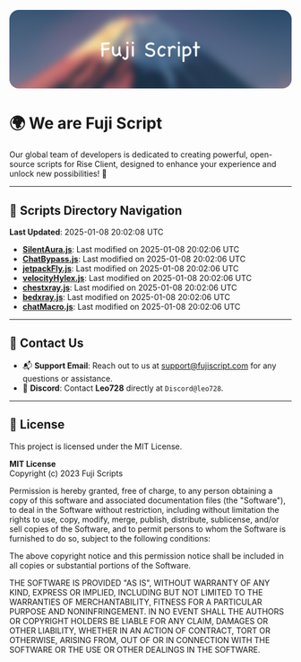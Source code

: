 ![Banner](.github/b.webp)

# 🌍 **We are Fuji Script**

Our global team of developers is dedicated to creating powerful, open-source scripts for Rise Client, designed to enhance your experience and unlock new possibilities! 🌟

---
<!-- SCRIPTS_NAVIGATION_START -->
## 📂 **Scripts Directory Navigation**

**Last Updated**: 2025-01-08 20:02:08 UTC

- **[SilentAura.js](scripts/SilentAura.js)**: Last modified on 2025-01-08 20:02:06 UTC
- **[ChatBypass.js](scripts/ChatBypass.js)**: Last modified on 2025-01-08 20:02:06 UTC
- **[jetpackFly.js](scripts/jetpackFly.js)**: Last modified on 2025-01-08 20:02:06 UTC
- **[velocityHylex.js](scripts/velocityHylex.js)**: Last modified on 2025-01-08 20:02:06 UTC
- **[chestxray.js](scripts/chestxray.js)**: Last modified on 2025-01-08 20:02:06 UTC
- **[bedxray.js](scripts/bedxray.js)**: Last modified on 2025-01-08 20:02:06 UTC
- **[chatMacro.js](scripts/chatMacro.js)**: Last modified on 2025-01-08 20:02:06 UTC

<!-- SCRIPTS_NAVIGATION_END -->

---

## 💬 **Contact Us**  
- 📬 **Support Email**: Reach out to us at [support@fujiscript.com](mailto:support@fujiscript.com) for any questions or assistance.  
- 💬 **Discord**: Contact **Leo728** directly at `Discord@leo728`.

---

## 📜 **License**

This project is licensed under the MIT License.  

**MIT License**  
Copyright (c) 2023 Fuji Scripts  

Permission is hereby granted, free of charge, to any person obtaining a copy of this software and associated documentation files (the "Software"), to deal in the Software without restriction, including without limitation the rights to use, copy, modify, merge, publish, distribute, sublicense, and/or sell copies of the Software, and to permit persons to whom the Software is furnished to do so, subject to the following conditions:  

The above copyright notice and this permission notice shall be included in all copies or substantial portions of the Software.  

THE SOFTWARE IS PROVIDED "AS IS", WITHOUT WARRANTY OF ANY KIND, EXPRESS OR IMPLIED, INCLUDING BUT NOT LIMITED TO THE WARRANTIES OF MERCHANTABILITY, FITNESS FOR A PARTICULAR PURPOSE AND NONINFRINGEMENT. IN NO EVENT SHALL THE AUTHORS OR COPYRIGHT HOLDERS BE LIABLE FOR ANY CLAIM, DAMAGES OR OTHER LIABILITY, WHETHER IN AN ACTION OF CONTRACT, TORT OR OTHERWISE, ARISING FROM, OUT OF OR IN CONNECTION WITH THE SOFTWARE OR THE USE OR OTHER DEALINGS IN THE SOFTWARE.  

